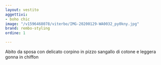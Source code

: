 ```yaml
---
layout: vestito
aggettivi:
- boho chic
image: "/v1596468078/viterbo/IMG-20200129-WA0032_py0kny.jpg"
brand: rembo-styling
ordine: 1

---
```

Abito da sposa con delicato corpino in pizzo sangallo di cotone e leggera gonna in chiffon